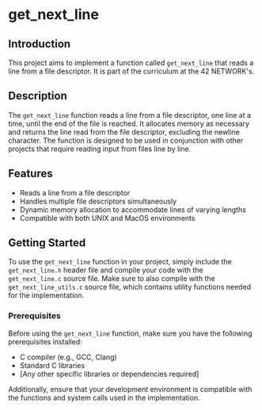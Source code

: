 
# get_next_line

## Introduction
This project aims to implement a function called `get_next_line` that reads a line from a file descriptor. It is part of the curriculum at the 42 NETWORK's.

## Description
The `get_next_line` function reads a line from a file descriptor, one line at a time, until the end of the file is reached. It allocates memory as necessary and returns the line read from the file descriptor, excluding the newline character. The function is designed to be used in conjunction with other projects that require reading input from files line by line.

## Features
- Reads a line from a file descriptor
- Handles multiple file descriptors simultaneously
- Dynamic memory allocation to accommodate lines of varying lengths
- Compatible with both UNIX and MacOS environments

## Getting Started
To use the `get_next_line` function in your project, simply include the `get_next_line.h` header file and compile your code with the `get_next_line.c` source file. Make sure to also compile with the `get_next_line_utils.c` source file, which contains utility functions needed for the implementation.

### Prerequisites
Before using the `get_next_line` function, make sure you have the following prerequisites installed:

- C compiler (e.g., GCC, Clang)
- Standard C libraries
- [Any other specific libraries or dependencies required]

Additionally, ensure that your development environment is compatible with the functions and system calls used in the implementation.
